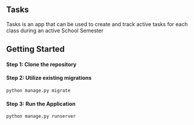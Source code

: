 ## Tasks

Tasks is an app that can be used to create and track active tasks for each class during an active School Semester

## Getting Started

#### Step 1: Clone the repository

#### Step 2: Utilize existing migrations

```
python manage.py migrate
```

#### Step 3: Run the Application

```
python manage.py runserver
```
